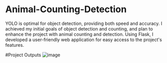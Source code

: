 # Animal-Counting-Detection
 YOLO is optimal for object detection, providing both speed and accuracy. I achieved my initial goals of object detection and counting, and plan to enhance the project with animal counting and detection. Using Flask, I developed a user-friendly web application for easy access to the project's features.

#Project Outputs
![image](https://github.com/himanshukale02/Animal-Counting-Detection/assets/91282384/4ddfd4e1-388b-454d-9d93-763e96b5aee0)
